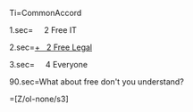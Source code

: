 Ti=CommonAccord

1.sec=     2 Free IT

2.sec=<u>+   2 Free Legal</u>

3.sec=     4 Everyone

90.sec=What about free don't you understand?

=[Z/ol-none/s3]
